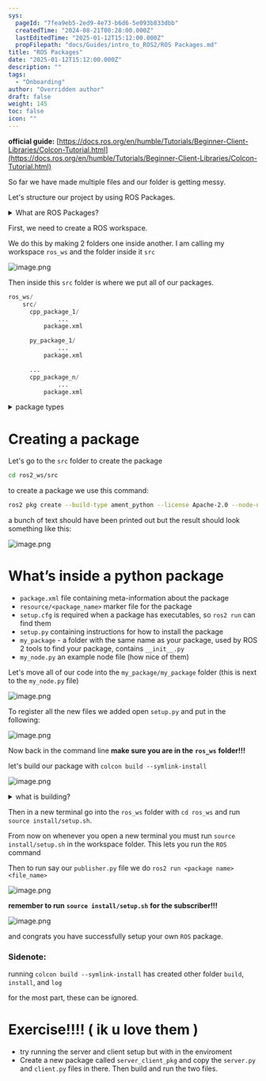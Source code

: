 ```yaml
---
sys:
  pageId: "7fea9eb5-2ed9-4e73-b6d6-5e093b833dbb"
  createdTime: "2024-08-21T00:28:00.000Z"
  lastEditedTime: "2025-01-12T15:12:00.000Z"
  propFilepath: "docs/Guides/intro_to_ROS2/ROS Packages.md"
title: "ROS Packages"
date: "2025-01-12T15:12:00.000Z"
description: ""
tags:
  - "Onboarding"
author: "Overridden author"
draft: false
weight: 145
toc: false
icon: ""
---
```


**official guide:** [https://docs.ros.org/en/humble/Tutorials/Beginner-Client-Libraries/Colcon-Tutorial.html](https://docs.ros.org/en/humble/Tutorials/Beginner-Client-Libraries/Colcon-Tutorial.html)

So far we have made multiple files and our folder is getting messy.

Let's structure our project by using ROS Packages.

<details>

<summary>What are ROS Packages?</summary>

ROS Packages are, as the name implies, packages of code that are highly sharable between ROS developers.

They consist of a folder, `package.xml` file, and source code

```python
      cpp_package_1/
		      ... imagine much code files here ..
          package.xml
```

</details>

First, we need to create a ROS workspace.

We do this by making 2 folders one inside another. I am calling my workspace `ros_ws` and the folder inside it `src`

![image.png](https://prod-files-secure.s3.us-west-2.amazonaws.com/d518164a-d88e-44d1-a4ee-3adb3bd8bce0/70706947-fd18-4537-a67b-e12946812d31/image.png?X-Amz-Algorithm=AWS4-HMAC-SHA256&X-Amz-Content-Sha256=UNSIGNED-PAYLOAD&X-Amz-Credential=ASIAZI2LB466435I5PXR%2F20250624%2Fus-west-2%2Fs3%2Faws4_request&X-Amz-Date=20250624T161105Z&X-Amz-Expires=3600&X-Amz-Security-Token=IQoJb3JpZ2luX2VjEDgaCXVzLXdlc3QtMiJGMEQCIHnq0juGVvFy4a53DUeIOKM0NNzmmb57YBOntVpkMjlyAiAz5ItM%2FmlSpAyyTP0BboGMppXzrfcXMfCLsKawLJVwpir%2FAwgxEAAaDDYzNzQyMzE4MzgwNSIM1jXLmZoX%2BhrcXL0CKtwDnSfJvOln5eTjqyKPehl2tYaQ3SxmFcQTmsTCBSKZmMYTBDOpEP7%2Ba2zKiwmMF0Cr4wBlu6vbX07hsqZL1wyKZknI8bcf1%2BJpMbVMT9tforcQ9OdMa74gmtPAmQr4z%2FUEkkQX6dZhYjJ7ZYnpyS%2FinEMLKDx0udqI4ZDW7NX9%2FOyBZNLJHJW9Bd0QeeILbqrFWSz0cY2I7GGQMwKHJec44ZFA0XbNPpgDXLAbqegSgYpbBavrZB5Z7zgucPuh%2BLelVkqmKgD%2F%2BCQyuBsakk6pmWpx3UAFymBk55Lc2K5pdwq1J2RARNIrbPbeFGDuzNDvFdSi6fBgFmPIWEmYtDIiMcf0YXYHAllsnIakLEnGZBnL1AjznuYTSNF5f75DlJSmJ9aUmWlxUIZ7qGTXeH4%2Ba14PcYrkVQUamXRL%2Ftu3Yis7P%2B7UfYUzT3nGx%2BI7U52Uj92Zq1oD1ooCnkvdb178ZGfex9msXwBa9kC3gMF%2FwIu3O78bclr0qAJzySWWMHjRNSMd5tDm0mykkmP5fB6F%2BcWxAzuhXJ82WTOnUpensOOGzNKPubfK86aDrNJu%2FzPk7DgIg0sxNfDh2j7lkzzdK2Xh2MYC%2FCrNPfA06JHlIAjqwn9A4mo0NAN3SMIwt5DrwgY6pgGxDJD0kdov83SbgUiGpTcBGRBsi6hF4ttXFQ2dMUqd2ekacpPJt3JzLLYdsMvedeoDPLPbh9zNEtUiG%2Fj4StzLxCXOIfg%2BfFNnhZwQsjsV2kla9gJZgs%2BG35gDxuAl04DTMtzayeMt95OvbMrwvemf6m%2F3dpkCaMDSExOErtirCfnoS%2FwJVjqGSHfe8fsifE6gqk%2BAoIyG97BuocUdXo3MOaBCbImg&X-Amz-Signature=0c9daa43c56d7d155abbb3c43a75cb62a101e2a7dcdf24634697c1974892c5cb&X-Amz-SignedHeaders=host&x-amz-checksum-mode=ENABLED&x-id=GetObject)

Then inside this `src` folder is where we put all of our packages.

```python
ros_ws/
    src/
      cpp_package_1/
		      ...
          package.xml

      py_package_1/
		      ...
          package.xml

      ...
      cpp_package_n/
		      ...
          package.xml

```

<details>

<summary>package types</summary>

packages can be either `C++` or python.

the intern file structure is different for each but for this guide we will stick to creating python packages

</details>

# Creating a package

Let's go to the `src` folder to create the package

```bash
cd ros2_ws/src
```

to create a package we use this command:

```bash
ros2 pkg create --build-type ament_python --license Apache-2.0 --node-name my_node my_package
```

a bunch of text should have been printed out but the result should look something like this:

![image.png](https://prod-files-secure.s3.us-west-2.amazonaws.com/d518164a-d88e-44d1-a4ee-3adb3bd8bce0/e6cf1e3f-8512-4a3e-b131-079f800bf3e8/image.png?X-Amz-Algorithm=AWS4-HMAC-SHA256&X-Amz-Content-Sha256=UNSIGNED-PAYLOAD&X-Amz-Credential=ASIAZI2LB466435I5PXR%2F20250624%2Fus-west-2%2Fs3%2Faws4_request&X-Amz-Date=20250624T161105Z&X-Amz-Expires=3600&X-Amz-Security-Token=IQoJb3JpZ2luX2VjEDgaCXVzLXdlc3QtMiJGMEQCIHnq0juGVvFy4a53DUeIOKM0NNzmmb57YBOntVpkMjlyAiAz5ItM%2FmlSpAyyTP0BboGMppXzrfcXMfCLsKawLJVwpir%2FAwgxEAAaDDYzNzQyMzE4MzgwNSIM1jXLmZoX%2BhrcXL0CKtwDnSfJvOln5eTjqyKPehl2tYaQ3SxmFcQTmsTCBSKZmMYTBDOpEP7%2Ba2zKiwmMF0Cr4wBlu6vbX07hsqZL1wyKZknI8bcf1%2BJpMbVMT9tforcQ9OdMa74gmtPAmQr4z%2FUEkkQX6dZhYjJ7ZYnpyS%2FinEMLKDx0udqI4ZDW7NX9%2FOyBZNLJHJW9Bd0QeeILbqrFWSz0cY2I7GGQMwKHJec44ZFA0XbNPpgDXLAbqegSgYpbBavrZB5Z7zgucPuh%2BLelVkqmKgD%2F%2BCQyuBsakk6pmWpx3UAFymBk55Lc2K5pdwq1J2RARNIrbPbeFGDuzNDvFdSi6fBgFmPIWEmYtDIiMcf0YXYHAllsnIakLEnGZBnL1AjznuYTSNF5f75DlJSmJ9aUmWlxUIZ7qGTXeH4%2Ba14PcYrkVQUamXRL%2Ftu3Yis7P%2B7UfYUzT3nGx%2BI7U52Uj92Zq1oD1ooCnkvdb178ZGfex9msXwBa9kC3gMF%2FwIu3O78bclr0qAJzySWWMHjRNSMd5tDm0mykkmP5fB6F%2BcWxAzuhXJ82WTOnUpensOOGzNKPubfK86aDrNJu%2FzPk7DgIg0sxNfDh2j7lkzzdK2Xh2MYC%2FCrNPfA06JHlIAjqwn9A4mo0NAN3SMIwt5DrwgY6pgGxDJD0kdov83SbgUiGpTcBGRBsi6hF4ttXFQ2dMUqd2ekacpPJt3JzLLYdsMvedeoDPLPbh9zNEtUiG%2Fj4StzLxCXOIfg%2BfFNnhZwQsjsV2kla9gJZgs%2BG35gDxuAl04DTMtzayeMt95OvbMrwvemf6m%2F3dpkCaMDSExOErtirCfnoS%2FwJVjqGSHfe8fsifE6gqk%2BAoIyG97BuocUdXo3MOaBCbImg&X-Amz-Signature=150d10df07e32afce0eb42f14d3a854602dde6d31d6b28a66c62c380c009ddfe&X-Amz-SignedHeaders=host&x-amz-checksum-mode=ENABLED&x-id=GetObject)

# What’s inside a python package

- `package.xml` file containing meta-information about the package
- `resource/<package_name>` marker file for the package
- `setup.cfg` is required when a package has executables, so `ros2 run` can find them
- `setup.py` containing instructions for how to install the package
- `my_package` - a folder with the same name as your package, used by ROS 2 tools to find your package, contains `__init__.py`
- `my_node.py` an example node file (how nice of them)

Let's move all of our code into the `my_package/my_package` folder (this is next to the `my_node.py` file)

![image.png](https://prod-files-secure.s3.us-west-2.amazonaws.com/d518164a-d88e-44d1-a4ee-3adb3bd8bce0/9ce58f11-0da9-4d3e-b86d-506a9685d378/image.png?X-Amz-Algorithm=AWS4-HMAC-SHA256&X-Amz-Content-Sha256=UNSIGNED-PAYLOAD&X-Amz-Credential=ASIAZI2LB466435I5PXR%2F20250624%2Fus-west-2%2Fs3%2Faws4_request&X-Amz-Date=20250624T161105Z&X-Amz-Expires=3600&X-Amz-Security-Token=IQoJb3JpZ2luX2VjEDgaCXVzLXdlc3QtMiJGMEQCIHnq0juGVvFy4a53DUeIOKM0NNzmmb57YBOntVpkMjlyAiAz5ItM%2FmlSpAyyTP0BboGMppXzrfcXMfCLsKawLJVwpir%2FAwgxEAAaDDYzNzQyMzE4MzgwNSIM1jXLmZoX%2BhrcXL0CKtwDnSfJvOln5eTjqyKPehl2tYaQ3SxmFcQTmsTCBSKZmMYTBDOpEP7%2Ba2zKiwmMF0Cr4wBlu6vbX07hsqZL1wyKZknI8bcf1%2BJpMbVMT9tforcQ9OdMa74gmtPAmQr4z%2FUEkkQX6dZhYjJ7ZYnpyS%2FinEMLKDx0udqI4ZDW7NX9%2FOyBZNLJHJW9Bd0QeeILbqrFWSz0cY2I7GGQMwKHJec44ZFA0XbNPpgDXLAbqegSgYpbBavrZB5Z7zgucPuh%2BLelVkqmKgD%2F%2BCQyuBsakk6pmWpx3UAFymBk55Lc2K5pdwq1J2RARNIrbPbeFGDuzNDvFdSi6fBgFmPIWEmYtDIiMcf0YXYHAllsnIakLEnGZBnL1AjznuYTSNF5f75DlJSmJ9aUmWlxUIZ7qGTXeH4%2Ba14PcYrkVQUamXRL%2Ftu3Yis7P%2B7UfYUzT3nGx%2BI7U52Uj92Zq1oD1ooCnkvdb178ZGfex9msXwBa9kC3gMF%2FwIu3O78bclr0qAJzySWWMHjRNSMd5tDm0mykkmP5fB6F%2BcWxAzuhXJ82WTOnUpensOOGzNKPubfK86aDrNJu%2FzPk7DgIg0sxNfDh2j7lkzzdK2Xh2MYC%2FCrNPfA06JHlIAjqwn9A4mo0NAN3SMIwt5DrwgY6pgGxDJD0kdov83SbgUiGpTcBGRBsi6hF4ttXFQ2dMUqd2ekacpPJt3JzLLYdsMvedeoDPLPbh9zNEtUiG%2Fj4StzLxCXOIfg%2BfFNnhZwQsjsV2kla9gJZgs%2BG35gDxuAl04DTMtzayeMt95OvbMrwvemf6m%2F3dpkCaMDSExOErtirCfnoS%2FwJVjqGSHfe8fsifE6gqk%2BAoIyG97BuocUdXo3MOaBCbImg&X-Amz-Signature=34c0bf65c23843152a2ed0328c5b205c7a86a526007389dfd0d78db3f301913d&X-Amz-SignedHeaders=host&x-amz-checksum-mode=ENABLED&x-id=GetObject)

To register all the new files we added open `setup.py` and put in the following:

![image.png](https://prod-files-secure.s3.us-west-2.amazonaws.com/d518164a-d88e-44d1-a4ee-3adb3bd8bce0/1cd7c262-4cae-4496-9d75-c178537d24a2/image.png?X-Amz-Algorithm=AWS4-HMAC-SHA256&X-Amz-Content-Sha256=UNSIGNED-PAYLOAD&X-Amz-Credential=ASIAZI2LB466435I5PXR%2F20250624%2Fus-west-2%2Fs3%2Faws4_request&X-Amz-Date=20250624T161105Z&X-Amz-Expires=3600&X-Amz-Security-Token=IQoJb3JpZ2luX2VjEDgaCXVzLXdlc3QtMiJGMEQCIHnq0juGVvFy4a53DUeIOKM0NNzmmb57YBOntVpkMjlyAiAz5ItM%2FmlSpAyyTP0BboGMppXzrfcXMfCLsKawLJVwpir%2FAwgxEAAaDDYzNzQyMzE4MzgwNSIM1jXLmZoX%2BhrcXL0CKtwDnSfJvOln5eTjqyKPehl2tYaQ3SxmFcQTmsTCBSKZmMYTBDOpEP7%2Ba2zKiwmMF0Cr4wBlu6vbX07hsqZL1wyKZknI8bcf1%2BJpMbVMT9tforcQ9OdMa74gmtPAmQr4z%2FUEkkQX6dZhYjJ7ZYnpyS%2FinEMLKDx0udqI4ZDW7NX9%2FOyBZNLJHJW9Bd0QeeILbqrFWSz0cY2I7GGQMwKHJec44ZFA0XbNPpgDXLAbqegSgYpbBavrZB5Z7zgucPuh%2BLelVkqmKgD%2F%2BCQyuBsakk6pmWpx3UAFymBk55Lc2K5pdwq1J2RARNIrbPbeFGDuzNDvFdSi6fBgFmPIWEmYtDIiMcf0YXYHAllsnIakLEnGZBnL1AjznuYTSNF5f75DlJSmJ9aUmWlxUIZ7qGTXeH4%2Ba14PcYrkVQUamXRL%2Ftu3Yis7P%2B7UfYUzT3nGx%2BI7U52Uj92Zq1oD1ooCnkvdb178ZGfex9msXwBa9kC3gMF%2FwIu3O78bclr0qAJzySWWMHjRNSMd5tDm0mykkmP5fB6F%2BcWxAzuhXJ82WTOnUpensOOGzNKPubfK86aDrNJu%2FzPk7DgIg0sxNfDh2j7lkzzdK2Xh2MYC%2FCrNPfA06JHlIAjqwn9A4mo0NAN3SMIwt5DrwgY6pgGxDJD0kdov83SbgUiGpTcBGRBsi6hF4ttXFQ2dMUqd2ekacpPJt3JzLLYdsMvedeoDPLPbh9zNEtUiG%2Fj4StzLxCXOIfg%2BfFNnhZwQsjsV2kla9gJZgs%2BG35gDxuAl04DTMtzayeMt95OvbMrwvemf6m%2F3dpkCaMDSExOErtirCfnoS%2FwJVjqGSHfe8fsifE6gqk%2BAoIyG97BuocUdXo3MOaBCbImg&X-Amz-Signature=bca379043521bb92ef5e8031f3e6914eefd96394886e7e207ab65ba74cde4289&X-Amz-SignedHeaders=host&x-amz-checksum-mode=ENABLED&x-id=GetObject)

Now back in the command line **make sure you are in the** **`ros_ws`** **folder!!!**

let's build our package with `colcon build --symlink-install`

![image.png](https://prod-files-secure.s3.us-west-2.amazonaws.com/d518164a-d88e-44d1-a4ee-3adb3bd8bce0/2f2a0d27-b173-48fd-b189-5f5c0ce65619/image.png?X-Amz-Algorithm=AWS4-HMAC-SHA256&X-Amz-Content-Sha256=UNSIGNED-PAYLOAD&X-Amz-Credential=ASIAZI2LB466435I5PXR%2F20250624%2Fus-west-2%2Fs3%2Faws4_request&X-Amz-Date=20250624T161105Z&X-Amz-Expires=3600&X-Amz-Security-Token=IQoJb3JpZ2luX2VjEDgaCXVzLXdlc3QtMiJGMEQCIHnq0juGVvFy4a53DUeIOKM0NNzmmb57YBOntVpkMjlyAiAz5ItM%2FmlSpAyyTP0BboGMppXzrfcXMfCLsKawLJVwpir%2FAwgxEAAaDDYzNzQyMzE4MzgwNSIM1jXLmZoX%2BhrcXL0CKtwDnSfJvOln5eTjqyKPehl2tYaQ3SxmFcQTmsTCBSKZmMYTBDOpEP7%2Ba2zKiwmMF0Cr4wBlu6vbX07hsqZL1wyKZknI8bcf1%2BJpMbVMT9tforcQ9OdMa74gmtPAmQr4z%2FUEkkQX6dZhYjJ7ZYnpyS%2FinEMLKDx0udqI4ZDW7NX9%2FOyBZNLJHJW9Bd0QeeILbqrFWSz0cY2I7GGQMwKHJec44ZFA0XbNPpgDXLAbqegSgYpbBavrZB5Z7zgucPuh%2BLelVkqmKgD%2F%2BCQyuBsakk6pmWpx3UAFymBk55Lc2K5pdwq1J2RARNIrbPbeFGDuzNDvFdSi6fBgFmPIWEmYtDIiMcf0YXYHAllsnIakLEnGZBnL1AjznuYTSNF5f75DlJSmJ9aUmWlxUIZ7qGTXeH4%2Ba14PcYrkVQUamXRL%2Ftu3Yis7P%2B7UfYUzT3nGx%2BI7U52Uj92Zq1oD1ooCnkvdb178ZGfex9msXwBa9kC3gMF%2FwIu3O78bclr0qAJzySWWMHjRNSMd5tDm0mykkmP5fB6F%2BcWxAzuhXJ82WTOnUpensOOGzNKPubfK86aDrNJu%2FzPk7DgIg0sxNfDh2j7lkzzdK2Xh2MYC%2FCrNPfA06JHlIAjqwn9A4mo0NAN3SMIwt5DrwgY6pgGxDJD0kdov83SbgUiGpTcBGRBsi6hF4ttXFQ2dMUqd2ekacpPJt3JzLLYdsMvedeoDPLPbh9zNEtUiG%2Fj4StzLxCXOIfg%2BfFNnhZwQsjsV2kla9gJZgs%2BG35gDxuAl04DTMtzayeMt95OvbMrwvemf6m%2F3dpkCaMDSExOErtirCfnoS%2FwJVjqGSHfe8fsifE6gqk%2BAoIyG97BuocUdXo3MOaBCbImg&X-Amz-Signature=9a081dddb480b064ae756b40075bf23c9a971014e1aca9dc6e25b6e31c294a0c&X-Amz-SignedHeaders=host&x-amz-checksum-mode=ENABLED&x-id=GetObject)

<details>

<summary>what is building?</summary>

if you are a CS major at Rose-Hulman you will learn the answer to this in CSSE132

but TLDR; is it combines all the code files into one program that can be run easily 

</details>

Then in a new terminal go into the `ros_ws` folder with `cd ros_ws` and run `source install/setup.sh`. 

From now on whenever you open a new terminal you must run `source install/setup.sh` in the workspace folder. This lets you run the `ROS` command

Then to run say our `publisher.py` file we do `ros2 run <package name> <file_name>`

![image.png](https://prod-files-secure.s3.us-west-2.amazonaws.com/d518164a-d88e-44d1-a4ee-3adb3bd8bce0/4f4b1219-3a44-4632-aa0a-ce3471699f59/image.png?X-Amz-Algorithm=AWS4-HMAC-SHA256&X-Amz-Content-Sha256=UNSIGNED-PAYLOAD&X-Amz-Credential=ASIAZI2LB466435I5PXR%2F20250624%2Fus-west-2%2Fs3%2Faws4_request&X-Amz-Date=20250624T161105Z&X-Amz-Expires=3600&X-Amz-Security-Token=IQoJb3JpZ2luX2VjEDgaCXVzLXdlc3QtMiJGMEQCIHnq0juGVvFy4a53DUeIOKM0NNzmmb57YBOntVpkMjlyAiAz5ItM%2FmlSpAyyTP0BboGMppXzrfcXMfCLsKawLJVwpir%2FAwgxEAAaDDYzNzQyMzE4MzgwNSIM1jXLmZoX%2BhrcXL0CKtwDnSfJvOln5eTjqyKPehl2tYaQ3SxmFcQTmsTCBSKZmMYTBDOpEP7%2Ba2zKiwmMF0Cr4wBlu6vbX07hsqZL1wyKZknI8bcf1%2BJpMbVMT9tforcQ9OdMa74gmtPAmQr4z%2FUEkkQX6dZhYjJ7ZYnpyS%2FinEMLKDx0udqI4ZDW7NX9%2FOyBZNLJHJW9Bd0QeeILbqrFWSz0cY2I7GGQMwKHJec44ZFA0XbNPpgDXLAbqegSgYpbBavrZB5Z7zgucPuh%2BLelVkqmKgD%2F%2BCQyuBsakk6pmWpx3UAFymBk55Lc2K5pdwq1J2RARNIrbPbeFGDuzNDvFdSi6fBgFmPIWEmYtDIiMcf0YXYHAllsnIakLEnGZBnL1AjznuYTSNF5f75DlJSmJ9aUmWlxUIZ7qGTXeH4%2Ba14PcYrkVQUamXRL%2Ftu3Yis7P%2B7UfYUzT3nGx%2BI7U52Uj92Zq1oD1ooCnkvdb178ZGfex9msXwBa9kC3gMF%2FwIu3O78bclr0qAJzySWWMHjRNSMd5tDm0mykkmP5fB6F%2BcWxAzuhXJ82WTOnUpensOOGzNKPubfK86aDrNJu%2FzPk7DgIg0sxNfDh2j7lkzzdK2Xh2MYC%2FCrNPfA06JHlIAjqwn9A4mo0NAN3SMIwt5DrwgY6pgGxDJD0kdov83SbgUiGpTcBGRBsi6hF4ttXFQ2dMUqd2ekacpPJt3JzLLYdsMvedeoDPLPbh9zNEtUiG%2Fj4StzLxCXOIfg%2BfFNnhZwQsjsV2kla9gJZgs%2BG35gDxuAl04DTMtzayeMt95OvbMrwvemf6m%2F3dpkCaMDSExOErtirCfnoS%2FwJVjqGSHfe8fsifE6gqk%2BAoIyG97BuocUdXo3MOaBCbImg&X-Amz-Signature=88546850d2500f03faacc2344a01c19e2856431e02e42e0e226270b3c0ea110b&X-Amz-SignedHeaders=host&x-amz-checksum-mode=ENABLED&x-id=GetObject)

**remember to run** **`source install/setup.sh`** **for the subscriber!!!**

![image.png](https://prod-files-secure.s3.us-west-2.amazonaws.com/d518164a-d88e-44d1-a4ee-3adb3bd8bce0/02121119-dad4-49ec-8356-c956108b4243/image.png?X-Amz-Algorithm=AWS4-HMAC-SHA256&X-Amz-Content-Sha256=UNSIGNED-PAYLOAD&X-Amz-Credential=ASIAZI2LB466435I5PXR%2F20250624%2Fus-west-2%2Fs3%2Faws4_request&X-Amz-Date=20250624T161105Z&X-Amz-Expires=3600&X-Amz-Security-Token=IQoJb3JpZ2luX2VjEDgaCXVzLXdlc3QtMiJGMEQCIHnq0juGVvFy4a53DUeIOKM0NNzmmb57YBOntVpkMjlyAiAz5ItM%2FmlSpAyyTP0BboGMppXzrfcXMfCLsKawLJVwpir%2FAwgxEAAaDDYzNzQyMzE4MzgwNSIM1jXLmZoX%2BhrcXL0CKtwDnSfJvOln5eTjqyKPehl2tYaQ3SxmFcQTmsTCBSKZmMYTBDOpEP7%2Ba2zKiwmMF0Cr4wBlu6vbX07hsqZL1wyKZknI8bcf1%2BJpMbVMT9tforcQ9OdMa74gmtPAmQr4z%2FUEkkQX6dZhYjJ7ZYnpyS%2FinEMLKDx0udqI4ZDW7NX9%2FOyBZNLJHJW9Bd0QeeILbqrFWSz0cY2I7GGQMwKHJec44ZFA0XbNPpgDXLAbqegSgYpbBavrZB5Z7zgucPuh%2BLelVkqmKgD%2F%2BCQyuBsakk6pmWpx3UAFymBk55Lc2K5pdwq1J2RARNIrbPbeFGDuzNDvFdSi6fBgFmPIWEmYtDIiMcf0YXYHAllsnIakLEnGZBnL1AjznuYTSNF5f75DlJSmJ9aUmWlxUIZ7qGTXeH4%2Ba14PcYrkVQUamXRL%2Ftu3Yis7P%2B7UfYUzT3nGx%2BI7U52Uj92Zq1oD1ooCnkvdb178ZGfex9msXwBa9kC3gMF%2FwIu3O78bclr0qAJzySWWMHjRNSMd5tDm0mykkmP5fB6F%2BcWxAzuhXJ82WTOnUpensOOGzNKPubfK86aDrNJu%2FzPk7DgIg0sxNfDh2j7lkzzdK2Xh2MYC%2FCrNPfA06JHlIAjqwn9A4mo0NAN3SMIwt5DrwgY6pgGxDJD0kdov83SbgUiGpTcBGRBsi6hF4ttXFQ2dMUqd2ekacpPJt3JzLLYdsMvedeoDPLPbh9zNEtUiG%2Fj4StzLxCXOIfg%2BfFNnhZwQsjsV2kla9gJZgs%2BG35gDxuAl04DTMtzayeMt95OvbMrwvemf6m%2F3dpkCaMDSExOErtirCfnoS%2FwJVjqGSHfe8fsifE6gqk%2BAoIyG97BuocUdXo3MOaBCbImg&X-Amz-Signature=a8531233dce351ef1bad0f45c2cc2d0f06bbcfbcb4f8c80937e76042dd194416&X-Amz-SignedHeaders=host&x-amz-checksum-mode=ENABLED&x-id=GetObject)

and congrats you have successfully setup your own `ROS` package.

### Sidenote:

running `colcon build --symlink-install` has created other folder `build`, `install`, and `log`

for the most part, these can be ignored.

# Exercise!!!! ( ik u love them )

- try running the server and client setup but with in the enviroment
- Create a new package called `server_client_pkg` and copy the `server.py` and `client.py` files in there. Then build and run the two files.
